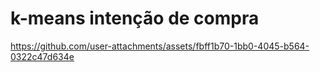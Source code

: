 # k-means intenção de compra



https://github.com/user-attachments/assets/fbff1b70-1bb0-4045-b564-0322c47d634e

